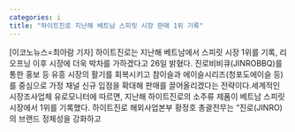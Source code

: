 ```yaml
---
categories: i
title: "하이트진로 지난해 베트남 스피릿 시장 판매 1위 기록"
---
```

[이코노뉴스=최아람 기자] 하이트진로는 지난해 베트남에서 스피릿 시장 1위를 기록, 리오프닝 이후 시장에 더욱 박차를 가하겠다고 26일 밝혔다. 진로비비큐(JINROBBQ)를 통한 홍보 등 유흥 시장의 활기를 회복시키고 참이슬과 에이슬시리즈(청포도에이슬 등)를 중심으로 가정 채널 신규 입점을 확대해 판매를 끌어올리겠다는 전략이다.세계적인 시장조사업체 유로모니터에 따르면, 지난해 하이트진로의 소주류 제품이 베트남 스피릿 시장에서 1위를 기록했다. 하이트진로 해외사업본부 황정호 총괄전무는 “진로(JINRO)의 브랜드 정체성을 강화하고